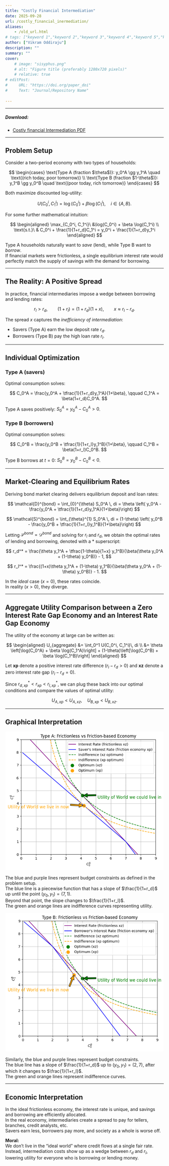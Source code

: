 ```yaml
---
title: "Costly Financial Intermediation" 
date: 2025-09-28
url: /costly_financial_inermediation/
aliases: 
    - /old_url.html
# tags: ["keyword 1","keyword 2","keyword 3","keyword 4","keyword 5","keyword 6","keyword 7","keyword 8"]
author: ["Vikram Oddiraju"]
description: "" 
summary: ""
cover:
    # image: "sisyphus.png"
    # alt: "Figure title (preferably 1280x720 pixels)"
    # relative: true
# editPost:
#     URL: "https://doi.org/paper_doi"
#     Text: "Journal/Repository Name"

---
```


---

##### Download:

- [Costly financial Intermediation PDF](https://drive.google.com/file/d/1zNoX3oxUGnJ4UoHeG50j220SOHQ4oqOz/view)
<!-- - [Online appendix](appendix.pdf)
- [Code and data](https://github.com/paper_repo) -->

---

## Problem Setup

Consider a two-period economy with two types of households:

$$
\begin{cases}
\text{Type A (fraction $\theta$)}: y_0^A \gg y_1^A \quad \text{(rich today, poor tomorrow)} \\
\text{Type B (fraction $1-\theta$)}: y_1^B \gg y_0^B \quad \text{(poor today, rich tomorrow)}
\end{cases}
$$

Both maximize discounted log-utility:

$$
U(C_0^i, C_1^i) = \log(C_0^i) + \beta \log(C_1^i), \quad i \in \{A,B\}.
$$

For some further mathematical intuition:

$$
\begin{aligned}
\max_{C_0^i, C_1^i}\ &\log(C_0^i) + \beta \log(C_1^i) \\
\text{s.t.}\ & C_0^i + \frac{1}{1+r_d}C_1^i = y_0^i + \frac{1}{1+r_d}y_1^i
\end{aligned}
$$

Type A households naturally want to *save* (lend), while Type B want to *borrow*.  
If financial markets were frictionless, a single equilibrium interest rate would perfectly match the supply of savings with the demand for borrowing.

---

## The Reality: A Positive Spread

In practice, financial intermediaries impose a wedge between borrowing and lending rates:

$$
r_l > r_d, \qquad (1+r_l) = (1+r_d)(1+x), \qquad x \approx r_l - r_d.
$$

The spread $x$ captures the *inefficiency of intermediation*:

- Savers (Type A) earn the low deposit rate $r_d$.  
- Borrowers (Type B) pay the high loan rate $r_l$.  

---

## Individual Optimization

### Type A (savers)

Optimal consumption solves:

$$
C_0^A = \frac{y_0^A + \tfrac{1}{1+r_d}y_1^A}{1+\beta}, \qquad
C_1^A = \beta(1+r_d)C_0^A.
$$

Type A saves positively: $S_0^A = y_0^A - C_0^A > 0$.

### Type B (borrowers)

Optimal consumption solves:

$$
C_0^B = \frac{y_0^B + \tfrac{1}{1+r_l}y_1^B}{1+\beta}, \qquad
C_1^B = \beta(1+r_l)C_0^B.
$$

Type B borrows at $t=0$: $S_0^B = y_0^B - C_0^B < 0$.

---

## Market-Clearing and Equilibrium Rates

Deriving bond market clearing delivers equilibrium deposit and loan rates:

$$
\mathcal{D}^{bond} = \int_{0}^{\theta} S_0^A \, di = \theta \left( y_0^A -   \frac{y_0^A + \tfrac{1}{1+r_d}y_1^A}{1+\beta}\right)
$$

$$
\mathcal{S}^{bond} = \int_{\theta}^{1} S_0^A \, di = (1-\theta) \left( y_0^B -  \frac{y_0^B + \tfrac{1}{1+r_l}y_1^B}{1+\beta}\right)
$$

Letting $\mathcal{S}^{bond} = \mathcal{D}^{bond}$ and solving for $r_l$ and $r_d$, we obtain the optimal rates of lending and borrowing, denoted with a $*$ superscript:

$$
r_d^* = \frac{\theta y_1^A + \tfrac{1-\theta}{1+x} y_1^B}{\beta(\theta y_0^A + (1-\theta) y_0^B)} - 1,
$$

$$
r_l^* = \frac{(1+x)\theta y_1^A + (1-\theta) y_1^B}{\beta(\theta y_0^A + (1-\theta) y_0^B)} - 1.
$$

In the *ideal* case ($x=0$), these rates coincide.  
In reality ($x>0$), they diverge.

---

## Aggregate Utility Comparison between a Zero Interest Rate Gap Economy and an Interest Rate Gap Economy

The utility of the economy at large can be written as:

$$
\begin{aligned}
U_{aggregate} &= \int_0^1 U(C_0^i, C_1^i)\, di \\
&= \theta \left[\log(C_0^A) + \beta \log(C_1^A)\right] + (1-\theta)\left[\log(C_0^B) + \beta \log(C_1^B)\right]
\end{aligned}
$$

Let **xp** denote a positive interest rate difference ($r_l - r_d > 0$) and **xz** denote a zero interest rate gap ($r_l - r_d = 0$).  

Since $r_{d,xp}^* < r_{xp} < r_{l,xp}^*$, we can plug these back into our optimal conditions and compare the values of optimal utility:

$$
U_{A, xp} < U_{A,xz}, \quad U_{B,xp} < U_{B, xz}.
$$

---

## Graphical Interpretation

![Savers graph](savers.png)

The blue and purple lines represent budget constraints as defined in the problem setup.  
The blue line is a piecewise function that has a slope of $\frac{1}{1+r_d}$ up until the point $(y_0, y_1) = (7,1)$.  
Beyond that point, the slope changes to $\frac{1}{1+r_l}$.  
The green and orange lines are indifference curves representing utility.

![Borrowers graph](borrowers.png)

Similarly, the blue and purple lines represent budget constraints.  
The blue line has a slope of $\frac{1}{1+r_d}$ up to $(y_0, y_1) = (2,7)$, after which it changes to $\frac{1}{1+r_l}$.  
The green and orange lines represent indifference curves.

---

## Economic Interpretation

In the ideal frictionless economy, the interest rate is unique, and savings and borrowing are efficiently allocated.  
In the real economy, intermediaries create a spread to pay for tellers, branches, credit analysts, etc.  
Savers earn less, borrowers pay more, and society as a whole is worse off.

**Moral:**  
We don’t live in the “ideal world” where credit flows at a single fair rate.  
Instead, intermediation costs show up as a wedge between $r_d$ and $r_l$, lowering utility for everyone who is borrowing or lending money.


<!-- ![](sisyphus.png) -->



<!-- 
Author 1, Author 2. Year. "Title." *Journal* Volume (Issue): First page–Last page. https://doi.org/paper_doi.

```BibTeX
@article{AAYY,
author = {Author 1 and Author 2},
doi = {paper_doi},
journal = {Journal},
number = {Issue},
pages = {XXX--YYY},
title = {Title},
volume = {Volume},
year = {Year}}
``` -->
